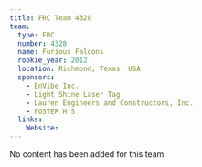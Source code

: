 ```yaml
---
title: FRC Team 4328
team:
  type: FRC
  number: 4328
  name: Furious Falcons
  rookie_year: 2012
  location: Richmond, Texas, USA
  sponsors:
    - EnVibe Inc.
    - Light Shine Laser Tag
    - Lauren Engineers and Constructors, Inc.
    - FOSTER H S
  links:
    Website: 
---
```

No content has been added for this team